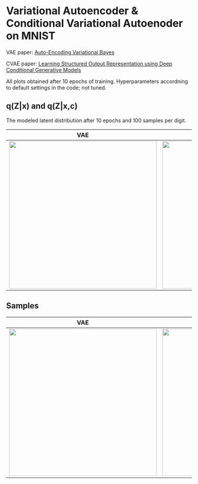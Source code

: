 # Variational Autoencoder & Conditional Variational Autoenoder on MNIST

VAE paper: [Auto-Encoding Variational Bayes](https://arxiv.org/abs/1312.6114)

CVAE paper: [Learning Structured Output Representation using Deep Conditional Generative Models](https://papers.nips.cc/paper/5775-learning-structured-output-representation-using-deep-conditional-generative-models)

All plots obtained after 10 epochs of training. Hyperparameters accordning to default settings in the code; not tuned.

## q(Z|x) and q(Z|x,c)
The modeled latent distribution after 10 epochs and 100 samples per digit.

VAE | CVAE
--- | --- 
<img src="https://github.com/timbmg/VAE-CVAE-MNIST/blob/master/figs/1519649452.702026/E9-Dist.png" width="400"> | <img src="https://github.com/timbmg/VAE-CVAE-MNIST/blob/master/figs/1519649461.195146/E9-Dist.png" width="400">

## Samples

VAE | CVAE
--- | --- 
<img src="https://github.com/timbmg/VAE-CVAE-MNIST/blob/master/figs/1519649452.702026/E9I937.png" width="400"> | <img src="https://github.com/timbmg/VAE-CVAE-MNIST/blob/master/figs/1519649461.195146/E9I937.png" width="400">
